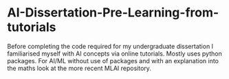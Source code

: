 # AI-Dissertation-Pre-Learning-from-tutorials
Before completing the code required for my undergraduate dissertation I familiarised myself with AI concepts via online tutorials. 
Mostly uses python packages. For AI/ML without use of packages and with an explanation into the maths look at the more recent MLAI repository. 
